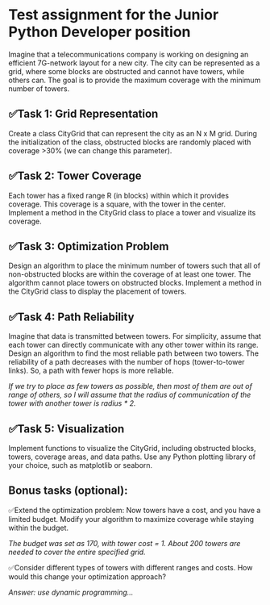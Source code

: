 # Test assignment for the Junior Python Developer position


Imagine that a telecommunications company is working on designing an efficient 7G-network layout for a new city. The city can be represented as a grid, where some blocks are obstructed and cannot have towers, while others can. The goal is to provide the maximum coverage with the minimum number of towers.

## ✅Task 1: Grid Representation
Create a class CityGrid that can represent the city as an N x M grid. During the initialization of the class, obstructed blocks are randomly placed with coverage >30% (we can change this parameter).

## ✅Task 2: Tower Coverage
Each tower has a fixed range R (in blocks) within which it provides coverage. This coverage is a square, with the tower in the center.
Implement a method in the CityGrid class to place a tower and visualize its coverage.

## ✅Task 3: Optimization Problem
Design an algorithm to place the minimum number of towers such that all of non-obstructed blocks are within the coverage of at least one tower. The algorithm cannot place towers on obstructed blocks.
Implement a method in the CityGrid class to display the placement of towers.

## ✅Task 4: Path Reliability
Imagine that data is transmitted between towers. For simplicity, assume that each tower can directly communicate with any other tower within its range.
Design an algorithm to find the most reliable path between two towers. The reliability of a path decreases with the number of hops (tower-to-tower links). So, a path with fewer hops is more reliable.

<i> If we try to place as few towers as possible, then most of them are out of range of others, 
so I will assume that the radius of communication of the tower with another tower is radius * 2. </i>

## ✅Task 5: Visualization
Implement functions to visualize the CityGrid, including obstructed blocks, towers, coverage areas, and data paths.
Use any Python plotting library of your choice, such as matplotlib or seaborn.

## Bonus tasks (optional):
✅Extend the optimization problem: Now towers have a cost, and you have a limited budget. Modify your algorithm to maximize coverage while staying within the budget.

<i> The budget was set as 170, with tower cost = 1. About 200 towers are needed to cover the entire specified grid. </i>

✅Consider different types of towers with different ranges and costs. How would this change your optimization approach?

<i> Answer: use dynamic programming... </i>

